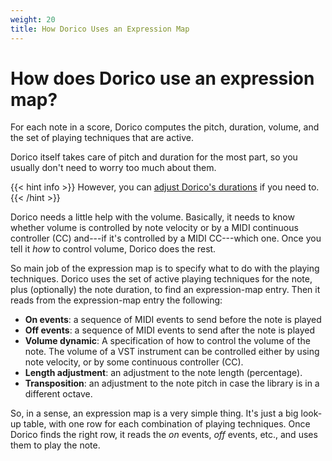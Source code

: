 ```yaml
---
weight: 20
title: How Dorico Uses an Expression Map
---
```


# How does Dorico use an expression map?

For each note in a score, Dorico computes the pitch, duration, volume, and
the set of playing techniques that are active.

Dorico itself takes care of pitch and duration for the most part, so you usually don't need to worry too much about
them. 

{{< hint info >}}
However, you can [adjust Dorico's durations](/docs/tool/composite-tab/fields/#length) if you need to.
{{< /hint >}}

Dorico needs a little help with the volume. Basically, it needs to know whether volume is controlled by note
velocity or by a MIDI continuous controller (CC) and---if it's controlled by a MIDI CC---which one. 
Once you tell it _how_ to control volume, Dorico does the rest.

So main job of the expression map is to specify what to do with the playing techniques.
Dorico uses the set of active playing techniques for the note, plus (optionally) the note duration,
to find an expression-map entry. Then it reads from the expression-map entry the following:

- **On events**: a sequence of MIDI events to send before the note is played
- **Off events**: a sequence of MIDI events to send after the note is played
- **Volume dynamic**: A specification of how to control the volume of the note. The volume of a VST instrument
  can be controlled either by using note velocity, or by some continuous controller (CC).
- **Length adjustment**: an adjustment to the note length (percentage).
- **Transposition**: an adjustment to the note pitch in case the library is in a different octave.

So, in a sense, an expression map is a very simple thing. It's just a big look-up table, with one row for each
combination of playing techniques. Once Dorico finds the right row, it reads the _on_ events, _off_ events, etc., and
uses them to play the note. 
